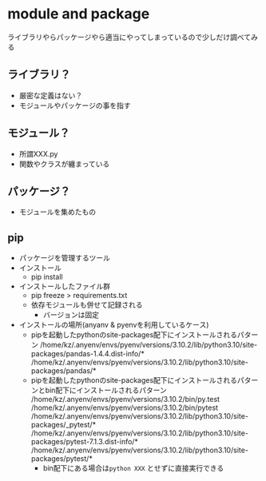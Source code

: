 # module and package

ライブラリやらパッケージやら適当にやってしまっているので少しだけ調べてみる

## ライブラリ？

- 厳密な定義はない？
- モジュールやパッケージの事を指す

## モジュール？

- 所謂XXX.py
- 関数やクラスが纏まっている

## パッケージ？

- モジュールを集めたもの

## pip

- パッケージを管理するツール
- インストール
  - pip install
- インストールしたファイル群
  - pip freeze > requirements.txt
  - 依存モジュールも併せて記録される
    - バージョンは固定
- インストールの場所(anyanv & pyenvを利用しているケース)
  - pipを起動したpythonのsite-packages配下にインストールされるパターン
    /home/kz/.anyenv/envs/pyenv/versions/3.10.2/lib/python3.10/site-packages/pandas-1.4.4.dist-info/*
    /home/kz/.anyenv/envs/pyenv/versions/3.10.2/lib/python3.10/site-packages/pandas/*
  - pipを起動したpythonのsite-packages配下にインストールされるパターンとbin配下にインストールされるパターン
    /home/kz/.anyenv/envs/pyenv/versions/3.10.2/bin/py.test
    /home/kz/.anyenv/envs/pyenv/versions/3.10.2/bin/pytest
    /home/kz/.anyenv/envs/pyenv/versions/3.10.2/lib/python3.10/site-packages/_pytest/*
    /home/kz/.anyenv/envs/pyenv/versions/3.10.2/lib/python3.10/site-packages/pytest-7.1.3.dist-info/*
    /home/kz/.anyenv/envs/pyenv/versions/3.10.2/lib/python3.10/site-packages/pytest/*
    - bin配下にある場合は`python XXX` とせずに直接実行できる
